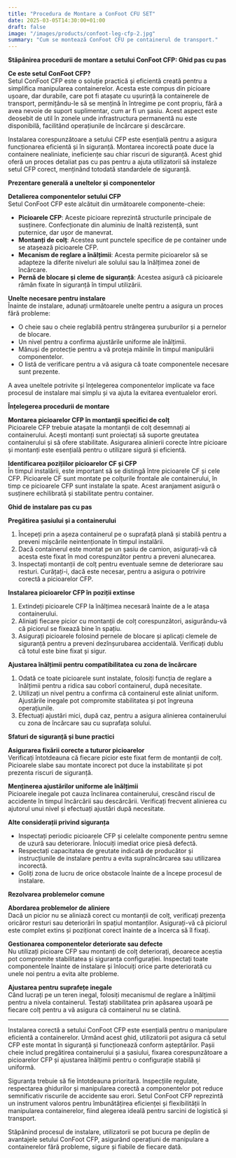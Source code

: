 ```yaml
---
title: "Procedura de Montare a ConFoot CFU SET"
date: 2025-03-05T14:30:00+01:00
draft: false
image: "/images/products/confoot-leg-cfp-2.jpg"
summary: "Cum se montează ConFoot CFU pe containerul de transport."
---
```


**Stăpânirea procedurii de montare a setului ConFoot CFP: Ghid pas cu pas**  

**Ce este setul ConFoot CFP?**  
Setul ConFoot CFP este o soluție practică și eficientă creată pentru a simplifica manipularea containerelor. Acesta este compus din picioare ușoare, dar durabile, care pot fi atașate cu ușurință la containerele de transport, permițându-le să se mențină în întregime pe cont propriu, fără a avea nevoie de suport suplimentar, cum ar fi un șasiu. Acest aspect este deosebit de util în zonele unde infrastructura permanentă nu este disponibilă, facilitând operațiunile de încărcare și descărcare.  

Instalarea corespunzătoare a setului CFP este esențială pentru a asigura funcționarea eficientă și în siguranță. Montarea incorectă poate duce la containere nealiniate, ineficiențe sau chiar riscuri de siguranță. Acest ghid oferă un proces detaliat pas cu pas pentru a ajuta utilizatorii să instaleze setul CFP corect, menținând totodată standardele de siguranță.  

  
**Prezentare generală a uneltelor și componentelor**  

**Detalierea componentelor setului CFP**  
Setul ConFoot CFP este alcătuit din următoarele componente-cheie:  
- **Picioarele CFP**: Aceste picioare reprezintă structurile principale de susținere. Confecționate din aluminiu de înaltă rezistență, sunt puternice, dar ușor de manevrat.  
- **Montanți de colț**: Acestea sunt punctele specifice de pe container unde se atașează picioarele CFP.  
- **Mecanism de reglare a înălțimii**: Acesta permite picioarelor să se adapteze la diferite niveluri ale solului sau la înălțimea zonei de încărcare.  
- **Pernă de blocare și cleme de siguranță**: Acestea asigură că picioarele rămân fixate în siguranță în timpul utilizării.  

**Unelte necesare pentru instalare**  
Înainte de instalare, adunați următoarele unelte pentru a asigura un proces fără probleme:  
- O cheie sau o cheie reglabilă pentru strângerea șuruburilor și a pernelor de blocare.  
- Un nivel pentru a confirma ajustările uniforme ale înălțimii.  
- Mănuși de protecție pentru a vă proteja mâinile în timpul manipulării componentelor.  
- O listă de verificare pentru a vă asigura că toate componentele necesare sunt prezente.  

A avea uneltele potrivite și înțelegerea componentelor implicate va face procesul de instalare mai simplu și va ajuta la evitarea eventualelor erori.  

  
**Înțelegerea procedurii de montare**  

**Montarea picioarelor CFP în montanții specifici de colț**  
Picioarele CFP trebuie atașate la montanții de colț desemnați ai containerului. Acești montanți sunt proiectați să suporte greutatea containerului și să ofere stabilitate. Asigurarea alinierii corecte între picioare și montanți este esențială pentru o utilizare sigură și eficientă.  

**Identificarea pozițiilor picioarelor CF și CFP**  
În timpul instalării, este important să se distingă între picioarele CF și cele CFP. Picioarele CF sunt montate pe colțurile frontale ale containerului, în timp ce picioarele CFP sunt instalate la spate. Acest aranjament asigură o susținere echilibrată și stabilitate pentru container.  

  
**Ghid de instalare pas cu pas**  

**Pregătirea șasiului și a containerului**  
1. Începeți prin a așeza containerul pe o suprafață plană și stabilă pentru a preveni mișcările neintenționate în timpul instalării.  
2. Dacă containerul este montat pe un șasiu de camion, asigurați-vă că acesta este fixat în mod corespunzător pentru a preveni alunecarea.  
3. Inspectați montanții de colț pentru eventuale semne de deteriorare sau resturi. Curățați-i, dacă este necesar, pentru a asigura o potrivire corectă a picioarelor CFP.  

**Instalarea picioarelor CFP în poziții extinse**  
1. Extindeți picioarele CFP la înălțimea necesară înainte de a le atașa containerului.  
2. Aliniați fiecare picior cu montanții de colț corespunzători, asigurându-vă că piciorul se fixează bine în spațiu.  
3. Asigurați picioarele folosind pernele de blocare și aplicați clemele de siguranță pentru a preveni dezînșurubarea accidentală. Verificați dublu că totul este bine fixat și sigur.  

**Ajustarea înălțimii pentru compatibilitatea cu zona de încărcare**  
1. Odată ce toate picioarele sunt instalate, folosiți funcția de reglare a înălțimii pentru a ridica sau coborî containerul, după necesitate.  
2. Utilizați un nivel pentru a confirma că containerul este aliniat uniform. Ajustările inegale pot compromite stabilitatea și pot îngreuna operațiunile.  
3. Efectuați ajustări mici, după caz, pentru a asigura alinierea containerului cu zona de încărcare sau cu suprafața solului.  

  
**Sfaturi de siguranță și bune practici**  

**Asigurarea fixării corecte a tuturor picioarelor**  
Verificați întotdeauna că fiecare picior este fixat ferm de montanții de colț. Picioarele slabe sau montate incorect pot duce la instabilitate și pot prezenta riscuri de siguranță.  

**Menținerea ajustărilor uniforme ale înălțimii**  
Picioarele inegale pot cauza înclinarea containerului, crescând riscul de accidente în timpul încărcării sau descărcării. Verificați frecvent alinierea cu ajutorul unui nivel și efectuați ajustări după necesitate.  

**Alte considerații privind siguranța**  
- Inspectați periodic picioarele CFP și celelalte componente pentru semne de uzură sau deteriorare. Înlocuiți imediat orice piesă defectă.  
- Respectați capacitatea de greutate indicată de producător și instrucțiunile de instalare pentru a evita supraîncărcarea sau utilizarea incorectă.  
- Goliți zona de lucru de orice obstacole înainte de a începe procesul de instalare.  

  
**Rezolvarea problemelor comune**  

**Abordarea problemelor de aliniere**  
Dacă un picior nu se aliniază corect cu montanții de colț, verificați prezența oricăror resturi sau deteriorări în spațiul montanților. Asigurați-vă că piciorul este complet extins și poziționat corect înainte de a încerca să îl fixați.  

**Gestionarea componentelor deteriorate sau defecte**  
Nu utilizați picioare CFP sau montanți de colț deteriorați, deoarece aceștia pot compromite stabilitatea și siguranța configurației. Inspectați toate componentele înainte de instalare și înlocuiți orice parte deteriorată cu unele noi pentru a evita alte probleme.  

**Ajustarea pentru suprafețe inegale**  
Când lucrați pe un teren inegal, folosiți mecanismul de reglare a înălțimii pentru a nivela containerul. Testați stabilitatea prin apăsarea ușoară pe fiecare colț pentru a vă asigura că containerul nu se clatină.  

  
---

Instalarea corectă a setului ConFoot CFP este esențială pentru o manipulare eficientă a containerelor. Urmând acest ghid, utilizatorii pot asigura că setul CFP este montat în siguranță și funcționează conform așteptărilor. Pașii cheie includ pregătirea containerului și a șasiului, fixarea corespunzătoare a picioarelor CFP și ajustarea înălțimii pentru o configurație stabilă și uniformă.  

Siguranța trebuie să fie întotdeauna prioritară. Inspecțiile regulate, respectarea ghidurilor și manipularea corectă a componentelor pot reduce semnificativ riscurile de accidente sau erori. Setul ConFoot CFP reprezintă un instrument valoros pentru îmbunătățirea eficienței și flexibilității în manipularea containerelor, fiind alegerea ideală pentru sarcini de logistică și transport.  

Stăpânind procesul de instalare, utilizatorii se pot bucura pe deplin de avantajele setului ConFoot CFP, asigurând operațiuni de manipulare a containerelor fără probleme, sigure și fiabile de fiecare dată.